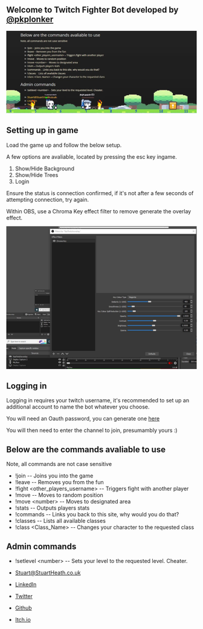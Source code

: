 ## Welcome to Twitch Fighter Bot developed by [@pkplonker](https://github.com/pkplonker/)

![Alt text](twitchsnip2.jpg?raw=true "Title Image")



## Setting up in game

Load the game up and follow the below setup.

A few options are avaliable, located by pressing the esc key ingame.

1. Show/Hide Background
2. Show/Hide Trees
3. Login

Ensure the status is connection confirmed, if it's not after a few seconds of attempting connection, try again.

Within OBS, use a Chroma Key effect filter to remove generate the overlay effect.

![Alt text](twitchsnip3.jpg?raw=true "OBS Chroma Key")



## Logging in

Logging in requires your twitch username, it's recommended to set up an additional account to name the bot whatever you choose.

You will need an Oauth password, you can generate one [here](https://twitchapps.com/tmi/)

You will then need to enter the channel to join, presumambly yours :)



## Below are the commands avaliable to use

Note, all commands are not case sensitive

* !join -- Joins you into the game
* !leave -- Removes you from the fun
* !fight &lt;other_players_username&gt; -- Triggers fight with another player
* !move -- Moves to random position
* !move &lt;number&gt; -- Moves to designated area
* !stats -- Outputs players stats
* !commands -- Links you back to this site, why would you do that?
* !classes -- Lists all available classes
* !class &lt;Class_Name&gt; -- Changes your character to the requested class

  
## Admin commands

* !setlevel &lt;number&gt; -- Sets your level to the requested level. Cheater.

  
  
  
  
  
 * [Stuart@StuartHeath.co.uk](https://stuart@stuartheath.co.uk/)
 * [LinkedIn](https://linkedin.com/in/stuartheath1/) 
 * [Twitter](https://twitter.com/pkplonker) 
 * [Github](https://github.com/pkplonker/) 
 * [Itch.io](https://stuartheath.itch.io/)
